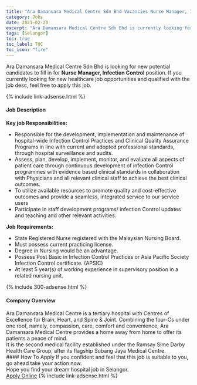 ```yaml
---
title: "Ara Damansara Medical Centre Sdn Bhd Vacancies Nurse Manager, Infection Control" 
category: Jobs 
date: 2021-02-20 
excerpt: "Ara Damansara Medical Centre Sdn Bhd is currently looking for suitable person to fill in the Nurse Manager, Infection Control which positioned at Selangor" 
tags: [Selangor] 
toc: true 
toc_label: TOC 
toc_icon: "fire" 
--- 
```


<p>Ara Damansara Medical Centre Sdn Bhd is looking for new potential candidates to fill in for <b>Nurse Manager, Infection Control</b> position. If you currently looking for new healthcare job opportunities and qualified with the job desc, feel free to apply this job.
</p>{% include link-adsense.html %} 
<div><div><h4>Job Description</h4></div><div><div><span><div><div><div><strong>Key job Responsibilities:</strong></div><ul><li>Responsible for the development, implementation and maintenance of hospital-wide Infection Control Practices and Clinical Quality Assurance Programs in line with current and adopted professional standards, through hospital surveillance and audits.</li><li>Assess, plan, develop, implement, monitor, and evaluate all aspects of patient care through continuous development of infection Control programmes with evidence based clinical standards in collaboration with Physicians and all relevant clinical staff to achieve the best clinical outcomes.</li><li>To utilize available resources to promote quality and cost-effective outcomes and provide a seamless, integrated service to our service users</li><li>Participate in staff development programs/ infection Control updates and teaching and other relevant activities.</li></ul><div><strong>Job Requirements:</strong></div><ul><li>State Registered Nurse registered with the Malaysian Nursing Board.</li><li>Must possess current practicing license.</li><li>Degree in Nursing would be an advantage.</li><li>Possess Post Basic in Infection Control Practices or Asia Pacific Society Infection Control certificate. (APSIC)</li><li>At least 5 year(s) of working experience in supervisory position in a related nursing unit.</li></ul></div></div></span></div></div></div> 
{% include 300-adsense.html %} 
<div><div><h4>Company Overview</h4></div><div><div><span><div><div>
	Ara Damansara Medical Centre is a tertiary hospital with Centres of Excellence for Brain, Heart, and Spine &amp; Joint.&#160;Combining the four-Cs under one roof, namely, compassion, care, comfort and convenience, Ara Damansara Medical Centre provides a home away from home to offer its patients a peace of mind.<br>
	It is the second medical facility established under the Ramsay Sime Darby Health Care Group, after its flagship Subang Jaya Medical Centre.</div></div></span></div></div></div> 
#### How To Apply 
If you confident and feel that this job is suitable to you, go ahead take your action now. <br/> 
Hope you find your dream hospital job in Selangor. <br/> 
<a href="https://www.jobstreet.com.my/en/job/nurse-manager-infection-control-4476100?jobId=jobstreet-my-job-4476100" class="btn btn--warning" target="_blank" rel="nofollow noopenner">Apply Online</a> 
{% include link-adsense.html %} 